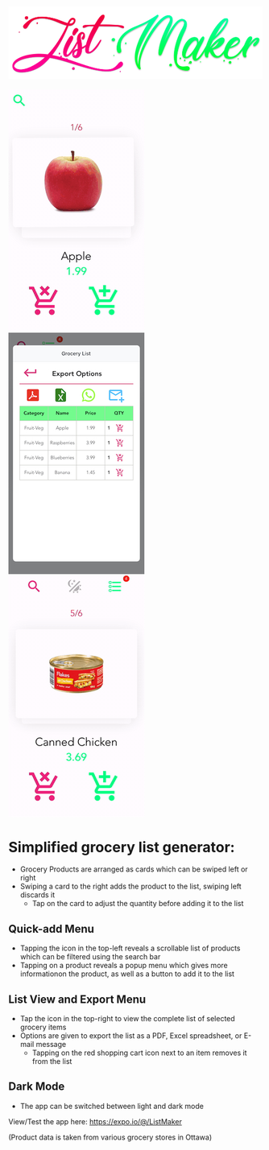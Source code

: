 ![](logo_small.png) 
----------------------------------

![](v2.gif) ![](listedit.jpeg) ![](darkmode.gif)

# Simplified grocery list generator:
 - Grocery Products are arranged as cards which can be swiped left or right
 - Swiping a card to the right adds the product to the list, swiping left discards it
    - Tap on the card to adjust the quantity before adding it to the list
## Quick-add Menu
 - Tapping the icon in the top-left reveals a scrollable list of products which can be filtered using the search bar
 - Tapping on a product reveals a popup menu which gives more informationon the product, as well as a button to add it to the list
## List View and Export Menu
 - Tap the icon in the top-right to view the complete list of selected grocery items
 - Options are given to export the list as a PDF, Excel spreadsheet, or E-mail message
    - Tapping on the red shopping cart icon next to an item removes it from the list
 ## Dark Mode
  - The app can be switched between light and dark mode
  
 View/Test the app here: https://expo.io/@/ListMaker
    
  (Product data is taken from various grocery stores in Ottawa)
